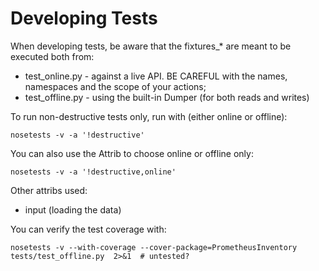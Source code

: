 Developing Tests
================
When developing tests, be aware that the fixtures_* are meant to be executed both from:
* test_online.py - against a live API. BE CAREFUL with the names, namespaces and the scope of your actions;
* test_offline.py - using the built-in Dumper (for both reads and writes)

To run non-destructive tests only, run with (either online or offline):
```
nosetests -v -a '!destructive'
```

You can also use the Attrib to choose online or offline only:
```
nosetests -v -a '!destructive,online'
```

Other attribs used:
- input (loading the data)

You can verify the test coverage with:
```
nosetests -v --with-coverage --cover-package=PrometheusInventory tests/test_offline.py  2>&1  # untested?
```
